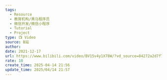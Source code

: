 ```yaml
---
tags:
  - Resource
  - 教育机构/黑马程序员
  - 微信开发/微信小程序
  - Tutorial
  - Project
type: 📺 Video
source: B站
author: 
date: 2021-12-17
url: https://www.bilibili.com/video/BV15v4y1X78W/?vd_source=84272a2d7f72158b38778819be5bc6ad
rate: 10
create_time: 2025-04-14 21:56
update_time: 2025/04/14 21:57
---
```

